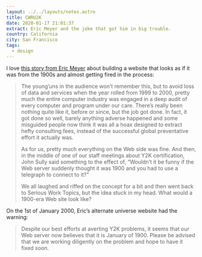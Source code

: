 ```yaml
---
layout: ../../layouts/notes.astro
title: CWRU2K
date: 2020-01-17 21:01:37
extract: Eric Meyer and the joke that got him in big trouble.
country: California
city: San Francisco
tags:
  - design
---
```


I love [this story from Eric Meyer](https://meyerweb.com/eric/thoughts/2020/01/01/cwru2k/) about building a website that looks as if it was from the 1900s and almost getting fired in the process:

> The young’uns in the audience won’t remember this, but to avoid loss of data and services when the year rolled from 1999 to 2000, pretty much the entire computer industry was engaged in a deep audit of every computer and program under our care. There’s really been nothing quite like it, before or since, but the job got done. In fact, it got done so well, barely anything adverse happened and some misguided people now think it was all a hoax designed to extract hefty consulting fees, instead of the successful global preventative effort it actually was.
>
> As for us, pretty much everything on the Web side was fine. And then, in the middle of one of our staff meetings about Y2K certification, John Sully said something to the effect of, “Wouldn’t it be funny if the Web server suddenly thought it was 1900 and you had to use a telegraph to connect to it?”
>
> We all laughed and riffed on the concept for a bit and then went back to Serious Work Topics, but the idea stuck in my head. What would a 1900-era Web site look like?

On the 1st of January 2000, Eric’s alternate universe website had the warning:

> Despite our best efforts at averting Y2K problems, it seems that our Web server now believes that it is January of 1900. Please be advised that we are working diligently on the problem and hope to have it fixed soon.
